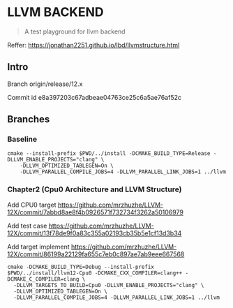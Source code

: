 # LLVM BACKEND 

> A test playground for llvm backend

Reffer: https://jonathan2251.github.io/lbd/llvmstructure.html

## Intro

Branch origin/release/12.x

Commit id e8a397203c67adbeae04763ce25c6a5ae76af52c

## Branches 

### Baseline

```
cmake --install-prefix $PWD/../install -DCMAKE_BUILD_TYPE=Release -DLLVM_ENABLE_PROJECTS="clang" \
    -DLLVM_OPTIMIZED_TABLEGEN=On \
    -DLLVM_PARALLEL_COMPILE_JOBS=4 -DLLVM_PARALLEL_LINK_JOBS=1 ../llvm

```

### Chapter2  (Cpu0 Architecture and LLVM Structure)



Add CPU0 target https://github.com/mrzhuzhe/LLVM-12X/commit/7abbd8ae8f4b0926571f732734f3262a50106979

Add test case https://github.com/mrzhuzhe/LLVM-12X/commit/13f78de9f0a83c355a02193cb35b5e1cf13d3b34

Add target implement  https://github.com/mrzhuzhe/LLVM-12X/commit/86199a22129fa655c7eb0c897ae7ab9eee667568

```
cmake -DCMAKE_BUILD_TYPE=Debug --install-prefix $PWD/../install/llvm12-Cpu0 -DCMAKE_CXX_COMPILER=clang++ -DCMAKE_C_COMPILER=clang \
  -DLLVM_TARGETS_TO_BUILD=Cpu0 -DLLVM_ENABLE_PROJECTS="clang" \
  -DLLVM_OPTIMIZED_TABLEGEN=On \
  -DLLVM_PARALLEL_COMPILE_JOBS=4 -DLLVM_PARALLEL_LINK_JOBS=1 ../llvm 

```